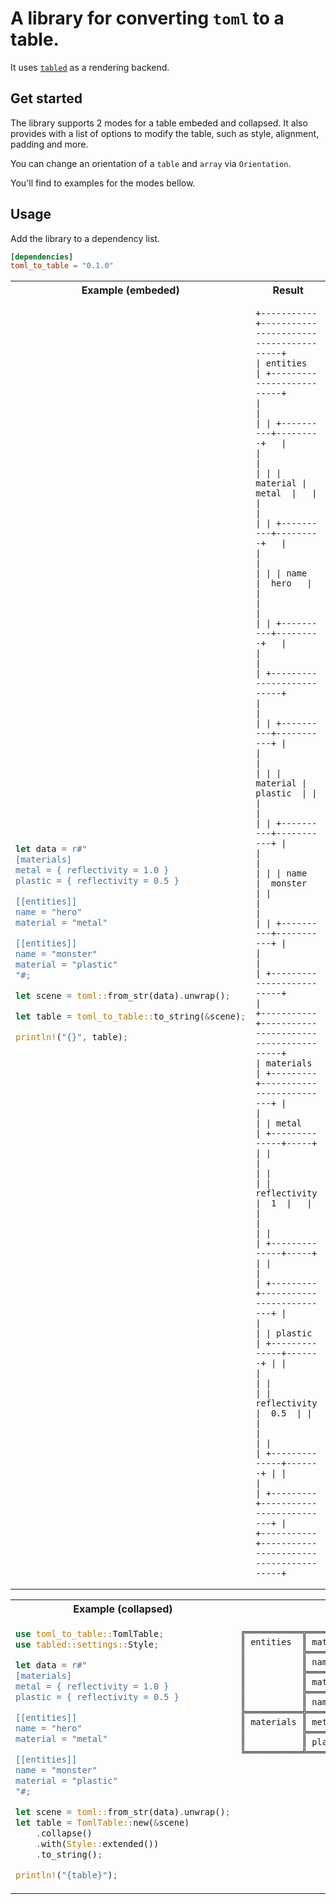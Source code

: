 # A library for converting `toml` to a table.

It uses [`tabled`](https://github.com/zhiburt/tabled) as a rendering backend.

## Get started

The library supports 2 modes for a table embeded and collapsed.
It also provides with a list of options to modify the table, such as style, alignment, padding and more.

You can change an orientation of a `table` and `array` via `Orientation`.

You'll find to examples for the modes bellow.

## Usage

Add the library to a dependency list.

```toml
[dependencies]
toml_to_table = "0.1.0"
```

<table>
<tr>
<th> Example (embeded) </th>
<th> Result </th>
</tr>
<tr>
<td>

```rust
let data = r#"
[materials]
metal = { reflectivity = 1.0 }
plastic = { reflectivity = 0.5 }

[[entities]]
name = "hero"
material = "metal"

[[entities]]
name = "monster"
material = "plastic"
"#;

let scene = toml::from_str(data).unwrap();

let table = toml_to_table::to_string(&scene);

println!("{}", table);
```

</td>
<td style="vertical-align: top;">

```text
+-----------+----------------------------------------+
| entities  | +--------------------------+           |
|           | | +----------+---------+   |           |
|           | | | material |  metal  |   |           |
|           | | +----------+---------+   |           |
|           | | | name     |  hero   |   |           |
|           | | +----------+---------+   |           |
|           | +--------------------------+           |
|           | | +----------+-----------+ |           |
|           | | | material |  plastic  | |           |
|           | | +----------+-----------+ |           |
|           | | | name     |  monster  | |           |
|           | | +----------+-----------+ |           |
|           | +--------------------------+           |
+-----------+----------------------------------------+
| materials | +---------+--------------------------+ |
|           | | metal   | +--------------+-----+   | |
|           | |         | | reflectivity |  1  |   | |
|           | |         | +--------------+-----+   | |
|           | +---------+--------------------------+ |
|           | | plastic | +--------------+-------+ | |
|           | |         | | reflectivity |  0.5  | | |
|           | |         | +--------------+-------+ | |
|           | +---------+--------------------------+ |
+-----------+----------------------------------------+
```

</td>
</tr>
</table>

<table>
<tr>
<th> Example (collapsed) </th>
<th> Result </th>
</tr>
<tr>
<td>

```rust
use toml_to_table::TomlTable;
use tabled::settings::Style;

let data = r#"
[materials]
metal = { reflectivity = 1.0 }
plastic = { reflectivity = 0.5 }

[[entities]]
name = "hero"
material = "metal"

[[entities]]
name = "monster"
material = "plastic"
"#;

let scene = toml::from_str(data).unwrap();
let table = TomlTable::new(&scene)
    .collapse()
    .with(Style::extended())
    .to_string();

println!("{table}");
```

</td>
<td style="vertical-align: top;">

```text
╔═══════════╦══════════╦═══════════════════╗
║ entities  ║ material ║ metal             ║
║           ╠══════════╬═══════════════════╣
║           ║ name     ║ hero              ║
║           ╠══════════╬═══════════════════╣
║           ║ material ║ plastic           ║
║           ╠══════════╬═══════════════════╣
║           ║ name     ║ monster           ║
╠═══════════╬═════════╦╩═════════════╦═════╣
║ materials ║ metal   ║ reflectivity ║ 1   ║
║           ╠═════════╬══════════════╬═════╣
║           ║ plastic ║ reflectivity ║ 0.5 ║
╚═══════════╩═════════╩══════════════╩═════╝
```
